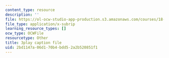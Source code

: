 ```yaml
---
content_type: resource
description: ''
file: https://ol-ocw-studio-app-production.s3.amazonaws.com/courses/18-01sc-single-variable-calculus-fall-2010/2bd1147a06d170b4bdd52a2b520851f1_ryLdyDrBfvI.srt
file_type: application/x-subrip
learning_resource_types: []
ocw_type: OCWFile
resourcetype: Other
title: 3play caption file
uid: 2bd1147a-06d1-70b4-bdd5-2a2b520851f1
---
```

